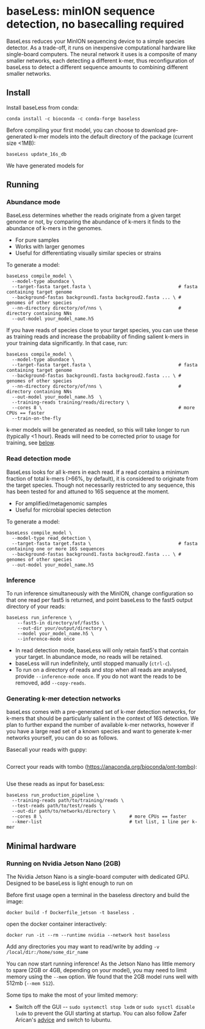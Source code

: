# baseLess: minION sequence detection, no basecalling required
BaseLess reduces your MinION sequencing device to a simple species detector. As a trade-off, it runs on inexpensive computational hardware like single-board computers. The neural network it uses is a composite of many smaller networks, each detecting a different k-mer, thus reconfiguration of baseLess to detect a different sequence amounts to combining different smaller networks. 

## Install
Install baseLess from conda:
```shell
conda install -c bioconda -c conda-forge baseless
```
Before compiling your first model, you can choose to download pre-generated k-mer models into the default directory of the package (current size <1MB):
```shell
baseLess update_16s_db
```
We have generated models for 

## Running
### Abundance mode
BaseLess determines whether the reads originate from a given target genome or not, by comparing the abundance of k-mers it finds to the abundance of k-mers in the genomes.
- For pure samples
- Works with larger genomes
- Useful for differentiating visually similar species or strains

To generate a model:
```
baseLess compile_model \
  --model-type abundace \
  --target-fasta target.fasta \                                # fasta containing target genome
  --background-fastas background1.fasta backgroud2.fasta ... \ # genomes of other species
  --nn-directory directory/of/nns \                            # directory containing NNs
  --out-model your_model_name.h5
```

If you have reads of species close to your target species, you can use these as training reads and increase the probability of finding salient k-mers in your training data significantly. In that case, run:
```
baseLess compile_model \
  --model-type abundace \
  --target-fasta target.fasta \                                # fasta containing target genome
  --background-fastas background1.fasta backgroud2.fasta ... \ # genomes of other species
  --nn-directory directory/of/nns \                            # directory containing NNs
  --out-model your_model_name.h5  \
  --training-reads training/reads/directory \
  --cores 8 \                                                  # more CPUs == faster
  --train-on-the-fly
```
k-mer models will be generated as needed, so this will take longer to run (typically <1 hour). Reads will need to be corrected prior to usage for training, see [below](#Generating-k-mer-detection-networks).

### Read detection mode
BaseLess looks for all k-mers in each read. If a read contains a minimum fraction of total k-mers (>66%, by default), it is considered to originate from the target species. Though not necessarily restricted to any sequence, this has been tested for and attuned to 16S sequence at the moment.
- For amplified/metagenomic samples
- Useful for microbial species detection

To generate a model:
```
baseLess compile_model \
  --model-type read_detection \
  --target-fasta target.fasta \                                # fasta containing one or more 16S sequences
  --background-fastas background1.fasta backgroud2.fasta ... \ # genomes of other species
  --out-model your_model_name.h5
```

### Inference
To run inference simultaneously with the MinION, change configuration so that one read per fast5 is returned, and point baseLess to the fast5 output directory of your reads:
```
baseLess run_inference \
    --fast5-in directory/of/fast5s \ 
    --out-dir your/output/directory \
    --model your_model_name.h5 \
    --inference-mode once
```
- In read detection mode, baseLess will only retain fast5's that contain your target. In abundance mode, no reads will be retained.
- baseLess will run indefinitely, until stopped manually (`ctrl-c`).
- To run on a directory of reads and stop when all reads are analysed, provide `--inference-mode once`. If you do not want the reads to be removed, add `--copy-reads`.

### Generating k-mer detection networks
baseLess comes with a pre-generated set of k-mer detection networks, for k-mers that should be particularly salient in the context of 16S detection. We plan to further expand the number of available k-mer networks, however if you have a large read set of a known species and want to generate k-mer networks yourself, you can do so as follows.

Basecall your reads with guppy:
```

```
Correct your reads with tombo (https://anaconda.org/bioconda/ont-tombo):
```

```

Use these reads as input for baseLess:
```
baseLess run_production_pipeline \
  --training-reads path/to/training/reads \
  --test-reads path/to/test/reads \
  --out-dir path/to/networks/directory \
  --cores 8 \                                # more CPUs == faster
  --kmer-list                                # txt list, 1 line per k-mer
```

## Minimal hardware
### Running on Nvidia Jetson Nano (2GB)
The Nvidia Jetson Nano is a single-board computer with dedicated GPU. Designed to be baseLess is light enough to run on 

Before first usage open a terminal in the baseless directory and build the image:

```shell
docker build -f Dockerfile_jetson -t baseless .
```

open the docker container interactively:
```shell
docker run -it --rm --runtime nvidia --network host baseless
```
Add any directories you may want to read/write by adding `-v /local/dir:/home/some_dir_name `

You can now start running inference! As the Jetson Nano has little memory to spare (2GB or 4GB, depending on your model), you may need to limit memory using the `--mem` option. We found that the 2GB model runs well with 512mb (`--mem 512`).

Some tips to make the most of your limited memory:
- Switch off the GUI -- `sudo systemctl stop lxdm` or `sudo sysctl disable lxdm` to prevent the GUI starting at startup. You can also follow Zafer Arican's [advice](https://www.zaferarican.com/post/how-to-save-1gb-memory-on-jetson-nano-by-installing-lubuntu-desktop) and switch to lubuntu.